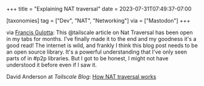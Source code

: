 +++
title = "Explaining NAT traversal"
date = 2023-07-31T07:49:37-07:00

[taxonomies]
tag = ["Dev", "NAT", "Networking"]
via = ["Mastodon"]
+++

via [Francis Gulotta](https://toot.cafe/@reconbot/110806352567074027): This @tailscale article on Nat Traversal has been open in my tabs for months. I've finally made it to the end and my goodness it's a good read! The internet is wild, and frankly I think this blog post needs to be an open source library. It's a powerful understanding that I've only seen parts of in #p2p libraries. But I got to be honest, I might not have understood it before even if I saw it.

<!-- more -->

David Anderson at _Tailscale Blog_: [How NAT traversal works](https://tailscale.com/blog/how-nat-traversal-works/)
